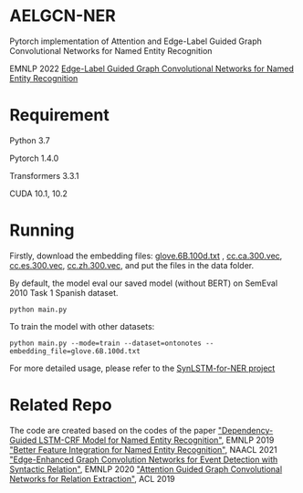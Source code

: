 # AELGCN-NER
Pytorch implementation of Attention and Edge-Label Guided Graph Convolutional Networks for Named Entity Recognition

EMNLP 2022 [Edge-Label Guided Graph Convolutional Networks for Named Entity Recognition](https://aclanthology.org/2022.emnlp-main.436/)

# Requirement
Python 3.7

Pytorch 1.4.0

Transformers 3.3.1

CUDA 10.1, 10.2

# Running
Firstly, download the embedding files: [glove.6B.100d.txt](https://nlp.stanford.edu/projects/glove/) , [cc.ca.300.vec](https://fasttext.cc/docs/en/crawl-vectors.html), [cc.es.300.vec](https://fasttext.cc/docs/en/crawl-vectors.html), [cc.zh.300.vec](https://fasttext.cc/docs/en/crawl-vectors.html), and put the files in the data folder.

By default, the model eval our saved model (without BERT) on SemEval 2010 Task 1 Spanish dataset.

    python main.py  
To train the model with other datasets:

    python main.py --mode=train --dataset=ontonotes --embedding_file=glove.6B.100d.txt

For more detailed usage, please refer to the [SynLSTM-for-NER project](https://github.com/xuuuluuu/SynLSTM-for-NER?tab=readme-ov-file#better-feature-integration-for-named-entity-recognition)

# Related Repo
The code are created based on the codes of the paper ["Dependency-Guided LSTM-CRF Model for Named Entity Recognition"](https://github.com/allanj/ner_with_dependency), EMNLP 2019
["Better Feature Integration for Named Entity Recognition"](https://github.com/xuuuluuu/SynLSTM-for-NER?tab=readme-ov-file#related-repo), NAACL 2021
["Edge-Enhanced Graph Convolution Networks for Event Detection with Syntactic Relation"](https://github.com/cuishiyao96/eegcned), EMNLP 2020
["Attention Guided Graph Convolutional Networks for Relation Extraction"](https://github.com/Cartus/AGGCN_TACRED), ACL 2019
